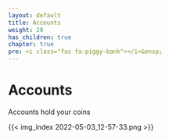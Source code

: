 ```yaml
---
layout: default
title: Accounts
weight: 20
has_children: true
chapter: true
pre: <i class="fas fa-piggy-bank"></i>&ensp;
---
```


# Accounts

Accounts hold your coins

{{< img_index 2022-05-03_12-57-33.png >}}

